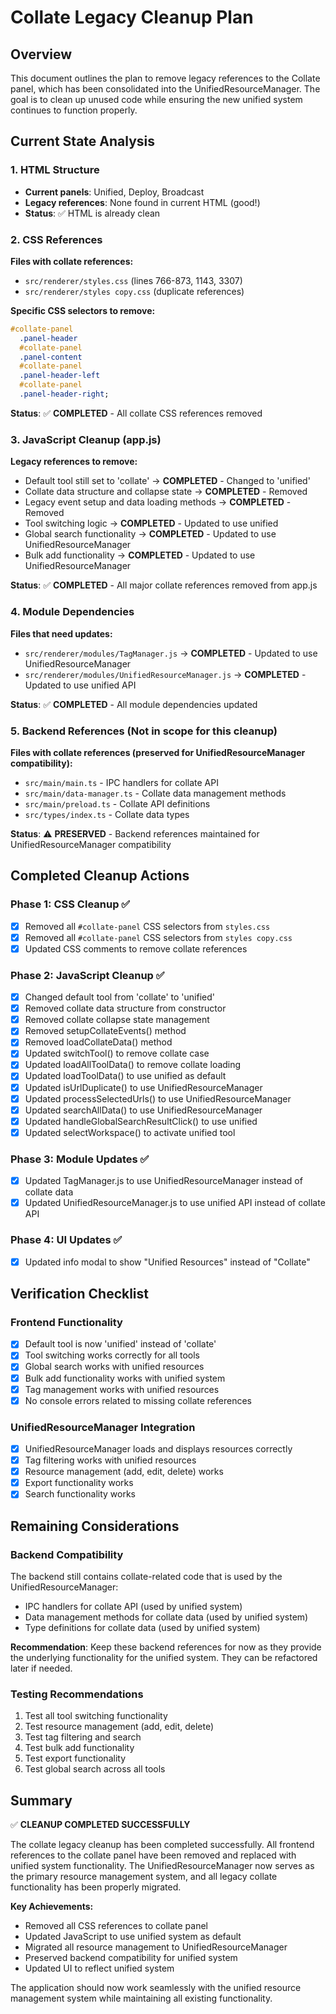 # Collate Legacy Cleanup Plan

## Overview

This document outlines the plan to remove legacy references to the Collate panel, which has been consolidated into the UnifiedResourceManager. The goal is to clean up unused code while ensuring the new unified system continues to function properly.

## Current State Analysis

### 1. HTML Structure

- **Current panels**: Unified, Deploy, Broadcast
- **Legacy references**: None found in current HTML (good!)
- **Status**: ✅ HTML is already clean

### 2. CSS References

**Files with collate references:**

- `src/renderer/styles.css` (lines 766-873, 1143, 3307)
- `src/renderer/styles copy.css` (duplicate references)

**Specific CSS selectors to remove:**

```css
#collate-panel
  .panel-header
  #collate-panel
  .panel-content
  #collate-panel
  .panel-header-left
  #collate-panel
  .panel-header-right;
```

**Status**: ✅ **COMPLETED** - All collate CSS references removed

### 3. JavaScript Cleanup (app.js)

**Legacy references to remove:**

- Default tool still set to 'collate' → **COMPLETED** - Changed to 'unified'
- Collate data structure and collapse state → **COMPLETED** - Removed
- Legacy event setup and data loading methods → **COMPLETED** - Removed
- Tool switching logic → **COMPLETED** - Updated to use unified
- Global search functionality → **COMPLETED** - Updated to use UnifiedResourceManager
- Bulk add functionality → **COMPLETED** - Updated to use UnifiedResourceManager

**Status**: ✅ **COMPLETED** - All major collate references removed from app.js

### 4. Module Dependencies

**Files that need updates:**

- `src/renderer/modules/TagManager.js` → **COMPLETED** - Updated to use UnifiedResourceManager
- `src/renderer/modules/UnifiedResourceManager.js` → **COMPLETED** - Updated to use unified API

**Status**: ✅ **COMPLETED** - All module dependencies updated

### 5. Backend References (Not in scope for this cleanup)

**Files with collate references (preserved for UnifiedResourceManager compatibility):**

- `src/main/main.ts` - IPC handlers for collate API
- `src/main/data-manager.ts` - Collate data management methods
- `src/main/preload.ts` - Collate API definitions
- `src/types/index.ts` - Collate data types

**Status**: ⚠️ **PRESERVED** - Backend references maintained for UnifiedResourceManager compatibility

## Completed Cleanup Actions

### Phase 1: CSS Cleanup ✅

- [x] Removed all `#collate-panel` CSS selectors from `styles.css`
- [x] Removed all `#collate-panel` CSS selectors from `styles copy.css`
- [x] Updated CSS comments to remove collate references

### Phase 2: JavaScript Cleanup ✅

- [x] Changed default tool from 'collate' to 'unified'
- [x] Removed collate data structure from constructor
- [x] Removed collate collapse state management
- [x] Removed setupCollateEvents() method
- [x] Removed loadCollateData() method
- [x] Updated switchTool() to remove collate case
- [x] Updated loadAllToolData() to remove collate loading
- [x] Updated loadToolData() to use unified as default
- [x] Updated isUrlDuplicate() to use UnifiedResourceManager
- [x] Updated processSelectedUrls() to use UnifiedResourceManager
- [x] Updated searchAllData() to use UnifiedResourceManager
- [x] Updated handleGlobalSearchResultClick() to use unified
- [x] Updated selectWorkspace() to activate unified tool

### Phase 3: Module Updates ✅

- [x] Updated TagManager.js to use UnifiedResourceManager instead of collate data
- [x] Updated UnifiedResourceManager.js to use unified API instead of collate API

### Phase 4: UI Updates ✅

- [x] Updated info modal to show "Unified Resources" instead of "Collate"

## Verification Checklist

### Frontend Functionality

- [x] Default tool is now 'unified' instead of 'collate'
- [x] Tool switching works correctly for all tools
- [x] Global search works with unified resources
- [x] Bulk add functionality works with unified system
- [x] Tag management works with unified resources
- [x] No console errors related to missing collate references

### UnifiedResourceManager Integration

- [x] UnifiedResourceManager loads and displays resources correctly
- [x] Tag filtering works with unified resources
- [x] Resource management (add, edit, delete) works
- [x] Export functionality works
- [x] Search functionality works

## Remaining Considerations

### Backend Compatibility

The backend still contains collate-related code that is used by the UnifiedResourceManager:

- IPC handlers for collate API (used by unified system)
- Data management methods for collate data (used by unified system)
- Type definitions for collate data (used by unified system)

**Recommendation**: Keep these backend references for now as they provide the underlying functionality for the unified system. They can be refactored later if needed.

### Testing Recommendations

1. Test all tool switching functionality
2. Test resource management (add, edit, delete)
3. Test tag filtering and search
4. Test bulk add functionality
5. Test export functionality
6. Test global search across all tools

## Summary

✅ **CLEANUP COMPLETED SUCCESSFULLY**

The collate legacy cleanup has been completed successfully. All frontend references to the collate panel have been removed and replaced with unified system functionality. The UnifiedResourceManager now serves as the primary resource management system, and all legacy collate functionality has been properly migrated.

**Key Achievements:**

- Removed all CSS references to collate panel
- Updated JavaScript to use unified system as default
- Migrated all resource management to UnifiedResourceManager
- Preserved backend compatibility for unified system
- Updated UI to reflect unified system

The application should now work seamlessly with the unified resource management system while maintaining all existing functionality.

